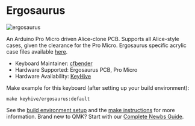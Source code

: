 # Ergosaurus

![ergosaurus](https://i.imgur.com/9yLCcpH.jpg)

An Arduino Pro Micro driven Alice-clone PCB. Supports all Alice-style cases, given the clearance for the Pro Micro. Ergosaurus specific acrylic case files available [here](https://github.com/cfbender/Lubrigante).

* Keyboard Maintainer: [cfbender](https://github.com/cfbender)
* Hardware Supported: Ergosaurus PCB, Pro Micro
* Hardware Availability: [KeyHive](https://keyhive.xyz)

Make example for this keyboard (after setting up your build environment):

    make keyhive/ergosaurus:default

See the [build environment setup](https://docs.qmk.fm/#/getting_started_build_tools) and the [make instructions](https://docs.qmk.fm/#/getting_started_make_guide) for more information. Brand new to QMK? Start with our [Complete Newbs Guide](https://docs.qmk.fm/#/newbs).
